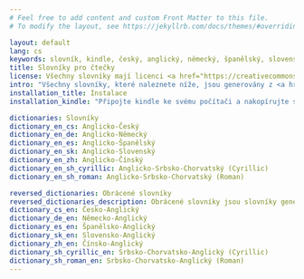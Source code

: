 ```yaml
---
# Feel free to add content and custom Front Matter to this file.
# To modify the layout, see https://jekyllrb.com/docs/themes/#overriding-theme-defaults

layout: default
lang: cs
keywords: slovník, kindle, český, anglický, německý, španělský, slovenský, čínský
title: Slovníky pro čtečky
license: Všechny slovníky mají licenci <a href="https://creativecommons.org/licenses/by-sa/4.0/">Creative Commons Attribution-ShareAlike License</a>
intro: "Všechny slovníky, které naleznete níže, jsou generovány z <a href=\"https://en.wiktionary.org\">anglické verze slovníku wiktionary</a> pomocí <a href=\"https://github.com/pejuko/dictionary\">konvertoru slovníků</a>."
installation_title: Instalace
installation_kindle: "Připojte kindle ke svému počítači a nakopírujte stažený slovník do adresáře <b>documents/dictionaries/</b> a odpojte zařízení."

dictionaries: Slovníky
dictionary_en_cs: Anglicko-Český
dictionary_en_de: Anglicko-Německý
dictionary_en_es: Anglicko-Španělský
dictionary_en_sk: Anglicko-Slovenský
dictionary_en_zh: Anglicko-Čínský
dictionary_en_sh_cyrillic: Anglicko-Srbsko-Chorvatský (Cyrillic)
dictionary_en_sh_roman: Anglicko-Srbsko-Chorvatský (Roman)

reversed_dictionaries: Obrácené slovníky
reversed_dictionaries_description: Obrácené slovníky jsou slovníky generované strojově z původních slovníků.
dictionary_cs_en: Česko-Anglický
dictionary_de_en: Německo-Anglický
dictionary_es_en: Španělsko-Anglický
dictionary_sk_en: Slovensko-Anglický
dictionary_zh_en: Čínsko-Anglický
dictionary_sh_cyrillic_en: Srbsko-Chorvatsko-Anglický (Cyrillic)
dictionary_sh_roman_en: Srbsko-Chorvatsko-Anglický (Roman)
---
```

